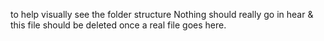to help visually see the folder structure
Nothing should really go in hear
& this file should be deleted once a real file goes here. 